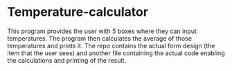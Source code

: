 # Temperature-calculator
This program provides the user with 5 boxes where they can input temperatures. The program then calculates the average of those temperatures and prints it. The repo contains the actual form design (the item that the user sees) and another file containing the actual code enabling the calculations and printing of the result.
